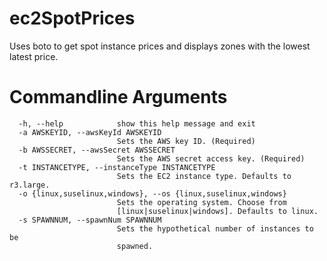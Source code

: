 ec2SpotPrices
=============

Uses boto to get spot instance prices and displays zones with the lowest
latest price.

# Commandline Arguments
```
  -h, --help            show this help message and exit
  -a AWSKEYID, --awsKeyId AWSKEYID
                        Sets the AWS key ID. (Required)
  -b AWSSECRET, --awsSecret AWSSECRET
                        Sets the AWS secret access key. (Required)
  -t INSTANCETYPE, --instanceType INSTANCETYPE
                        Sets the EC2 instance type. Defaults to r3.large.
  -o {linux,suselinux,windows}, --os {linux,suselinux,windows}
                        Sets the operating system. Choose from
                        [linux|suselinux|windows]. Defaults to linux.
  -s SPAWNNUM, --spawnNum SPAWNNUM
                        Sets the hypothetical number of instances to be
                        spawned.
```
